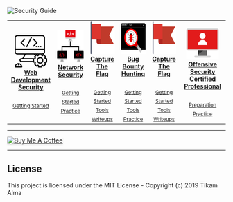 
![Security Guide](https://github.com/Tikam02/Security-Guide/blob/master/img/cover.png)






<center>
<table>
 <tr>
<td align="center"><a href="./WebDev-Sec"><img src="img/icons/coding.png" width="75px;" height="75px;" alt="WebDev Sec"/><br/><b>Web Development Security</b></a><br /><sub><a href="./WebDev-Sec/readme.md"> </a></sub><br><sub><a href="./WebDev-Sec/getting-started.md">Getting Started</a></sub></td>
   <td align="center"><a href="./Network-Security"><img src="img/icons/networking.png" width="75px;" height="75px;" alt="Net Sec"/><br/><b>Network Security</b></a><br /><sub><a href="./Network-Security/readme.md"> </a></sub><br><sub><a href="./Network-Security/getting-started.md">Getting Started</a></sub><br><sub><a href="./Network-Security/practice.md">Practice</a></sub></td>
   

   <td align="center"><a href="./CTF"><img src="img/icons/flag.png" width="75px;" height="75px;" alt="CTF"/><br/><b>Capture The Flag</b></a><br /><sub><a href="./CTF/readme.md"> </a></sub><br><sub><a href="./CTF/getting-started.md">Getting Started</a></sub><br><sub><a href="./CTF/tools.md">Tools</a></sub><br><sub><a href="./CTF/writeups/readme.md">Writeups</a></sub></td>

 
   <td align="center"><a href="./Bug-Bounty"><img src="img/icons/bugs.png" width="75px;" height="75px;" alt="Bug Bounty"/><br/><b>Bug Bounty Hunting</b></a><br /><sub><a href="./Bug-Bounty/readme.md"> </a></sub><br><sub><a href="./Bug-Bounty/getting-started.md">Getting Started</a></sub><br><sub><a href="./Bug-Bounty/tools.m">Tools</a></sub><br><sub><a href="./Bug-Bounty/practice.md">Practice</a></sub></td>
   
   
   
   
  
  <td align="center"><a href="./CTF"><img src="img/icons/flag.png" width="75px;" height="75px;" alt="CTF"/><br/><b>Capture The Flag</b></a><br /><sub><a href="./CTF/readme.md"> </a></sub><br><sub><a href="./CTF/getting-started.md">Getting Started</a></sub><br><sub><a href="./CTF/tools.md">Tools</a></sub><br><sub><a href="./CTF/writeups/readme.md">Writeups</a></sub></td>
  
  <td align="center" ><a href="./OSCP"><img src="img/icons/homework.png"  width="75px;" height="75px;" alt="OSCP"/><br/><b>Offensive Security Certified Professional</b></a><br /><sub><a href="./OSCP/readme.md"> </a></sub><br><sub><a href="./OSCP/preparation.md">Preparation</a></sub><br><sub><a href="./OSCP/practice.md">Practice</a></sub></td>
    
    


  </tr>




   
   
 </table>
</center>



********************************************
<a href="https://www.buymeacoffee.com/95jwDkC" target="_blank"><img src="https://www.buymeacoffee.com/assets/img/custom_images/orange_img.png" alt="Buy Me A Coffee" style="height: 41px !important;width: 174px !important;box-shadow: 0px 3px 2px 0px rgba(190, 190, 190, 0.5) !important;-webkit-box-shadow: 0px 3px 2px 0px rgba(190, 190, 190, 0.5) !important;" ></a>
*********************************************
## License

This project is licensed under the MIT License - Copyright (c) 2019 Tikam Alma

